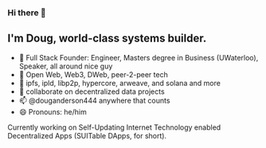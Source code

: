 ### Hi there 👋

## I'm Doug, world-class systems builder.

- 🔭 Full Stack Founder: Engineer, Masters degree in Business (UWaterloo), Speaker, all around nice guy
- 🌱 Open Web, Web3, DWeb, peer-2-peer tech
- 🌱 ipfs, ipld, libp2p, hypercore, arweave, and solana and more
- 👯 collaborate on decentralized data projects
- 📫 @douganderson444 anywhere that counts
- 😄 Pronouns: he/him

Currently working on Self-Updating Internet Technology enabled Decentralized Apps (SUITable DApps, for short).
